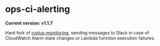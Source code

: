 # ops-ci-alerting

**Current version: v1.1.7**

Hard fork of [rcplus-monitoring](https://github.com/ringier-data/rcplus-monitoring), sending messages to Slack in case of CloudWatch Alarm
state changes or Lambda function execution failures.
